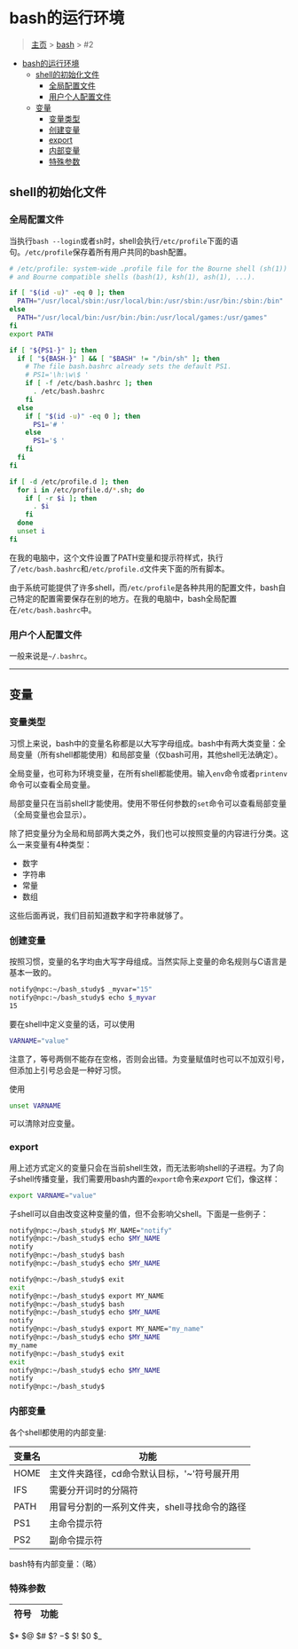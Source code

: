 # bash的运行环境

> [主页](../README.md) > [bash](./index.md) > #2

- [bash的运行环境](#bash的运行环境)
  - [shell的初始化文件](#shell的初始化文件)
    - [全局配置文件](#全局配置文件)
    - [用户个人配置文件](#用户个人配置文件)
  - [变量](#变量)
    - [变量类型](#变量类型)
    - [创建变量](#创建变量)
    - [export](#export)
    - [内部变量](#内部变量)
    - [特殊参数](#特殊参数)

## shell的初始化文件

### 全局配置文件

当执行`bash --login`或者`sh`时，shell会执行`/etc/profile`下面的语句。`/etc/profile`保存着所有用户共同的bash配置。

```bash
# /etc/profile: system-wide .profile file for the Bourne shell (sh(1))
# and Bourne compatible shells (bash(1), ksh(1), ash(1), ...).

if [ "$(id -u)" -eq 0 ]; then
  PATH="/usr/local/sbin:/usr/local/bin:/usr/sbin:/usr/bin:/sbin:/bin"
else
  PATH="/usr/local/bin:/usr/bin:/bin:/usr/local/games:/usr/games"
fi
export PATH

if [ "${PS1-}" ]; then
  if [ "${BASH-}" ] && [ "$BASH" != "/bin/sh" ]; then
    # The file bash.bashrc already sets the default PS1.
    # PS1='\h:\w\$ '
    if [ -f /etc/bash.bashrc ]; then
      . /etc/bash.bashrc
    fi
  else
    if [ "$(id -u)" -eq 0 ]; then
      PS1='# '
    else
      PS1='$ '
    fi
  fi
fi

if [ -d /etc/profile.d ]; then
  for i in /etc/profile.d/*.sh; do
    if [ -r $i ]; then
      . $i
    fi
  done
  unset i
fi
```

在我的电脑中，这个文件设置了PATH变量和提示符样式，执行了`/etc/bash.bashrc`和`/etc/profile.d`文件夹下面的所有脚本。

由于系统可能提供了许多shell，而`/etc/profile`是各种共用的配置文件，bash自己特定的配置需要保存在别的地方。在我的电脑中，bash全局配置在`/etc/bash.bashrc`中。

### 用户个人配置文件

一般来说是`~/.bashrc`。

___

## 变量

### 变量类型

习惯上来说，bash中的变量名称都是以大写字母组成。bash中有两大类变量：全局变量（所有shell都能使用）和局部变量（仅bash可用，其他shell无法确定）。

全局变量，也可称为环境变量，在所有shell都能使用。输入`env`命令或者`printenv`命令可以查看全局变量。

局部变量只在当前shell才能使用。使用不带任何参数的`set`命令可以查看局部变量（全局变量也会显示）。

除了把变量分为全局和局部两大类之外，我们也可以按照变量的内容进行分类。这么一来变量有4种类型：

- 数字
- 字符串
- 常量
- 数组

这些后面再说，我们目前知道数字和字符串就够了。

### 创建变量

按照习惯，变量的名字均由大写字母组成。当然实际上变量的命名规则与C语言是基本一致的。

```bash
notify@npc:~/bash_study$ _myvar="15"
notify@npc:~/bash_study$ echo $_myvar
15
```

要在shell中定义变量的话，可以使用

```bash
VARNAME="value"
```

注意了，等号两侧不能存在空格，否则会出错。为变量赋值时也可以不加双引号，但添加上引号总会是一种好习惯。

使用

```bash
unset VARNAME
```

可以清除对应变量。

### export

用上述方式定义的变量只会在当前shell生效，而无法影响shell的子进程。为了向子shell传播变量，我们需要用bash内置的`export`命令来*export* 它们，像这样：

```bash
export VARNAME="value"
```

子shell可以自由改变这种变量的值，但不会影响父shell。下面是一些例子：

```bash
notify@npc:~/bash_study$ MY_NAME="notify"
notify@npc:~/bash_study$ echo $MY_NAME
notify
notify@npc:~/bash_study$ bash
notify@npc:~/bash_study$ echo $MY_NAME

notify@npc:~/bash_study$ exit
exit
notify@npc:~/bash_study$ export MY_NAME
notify@npc:~/bash_study$ bash
notify@npc:~/bash_study$ echo $MY_NAME
notify
notify@npc:~/bash_study$ export MY_NAME="my_name"
notify@npc:~/bash_study$ echo $MY_NAME
my_name
notify@npc:~/bash_study$ exit
exit
notify@npc:~/bash_study$ echo $MY_NAME
notify
notify@npc:~/bash_study$ 
```

### 内部变量

各个shell都使用的内部变量:

变量名 | 功能
-|-
HOME | 主文件夹路径，cd命令默认目标，'~'符号展开用
IFS | 需要分开词时的分隔符
PATH | 用冒号分割的一系列文件夹，shell寻找命令的路径
PS1 | 主命令提示符
PS2 | 副命令提示符

bash特有内部变量：（略）

### 特殊参数

符号 | 功能
-|-
$*
$@
$#
$?
$-
\$$
$!
$0
$_
